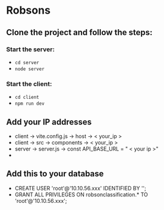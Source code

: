 # Robsons

## Clone the project and follow the steps:

### Start the server:
* `cd server`
* `node server`

### Start the client:
* `cd client`
* `npm run dev`


## Add your IP addresses
* client -> vite.config.js -> host -> < your_ip >
* client -> src -> components -> < your_ip >
* server -> server.js -> const API_BASE_URL = " <  your ip  >"
* 


## Add this to your database
* CREATE USER 'root'@'10.10.56.xxx' IDENTIFIED BY '';
* GRANT ALL PRIVILEGES ON robsonclassification.* TO 'root'@'10.10.56.xxx';
